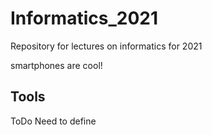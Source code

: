 # Informatics_2021

Repository for lectures on informatics for 2021

smartphones are cool!

## Tools

ToDo Need to define
